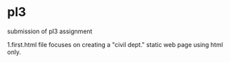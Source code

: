 # pl3
submission of pl3 assignment

1.first.html file focuses on creating a "civil dept." static web page using html only.
